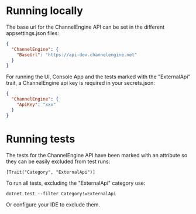 # Running locally

The base url for the ChannelEngine API can be set in the different appsettings.json files:

```json
{
  "ChannelEngine": {
    "BaseUrl": "https://api-dev.channelengine.net"
  }
}
```

For running the UI, Console App and the tests marked with the "ExternalApi" trait, 
a ChannelEngine api key is required in your secrets.json:

```json
{
  "ChannelEngine": {
    "ApiKey": "xxx"
  }
}
```

# Running tests

The tests for the ChannelEngine API have been marked with an attribute so they can be easily excluded from test runs:

```
[Trait("Category", "ExternalApi")]
```

To run all tests, excluding the "ExternalApi" category use: 

```
dotnet test --filter Category!=ExternalApi
```

Or configure your IDE to exclude them.